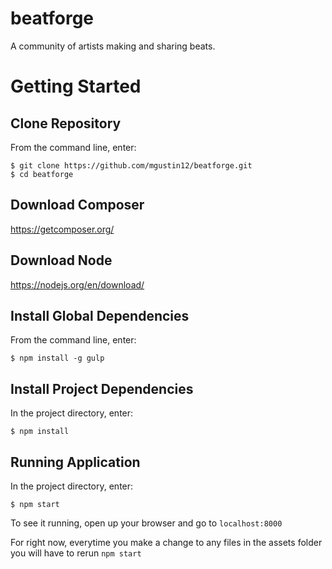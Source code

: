 # beatforge
A community of artists making and sharing beats.


# Getting Started

## Clone Repository

From the command line, enter:
```
$ git clone https://github.com/mgustin12/beatforge.git
$ cd beatforge
```

## Download Composer

https://getcomposer.org/


## Download Node

https://nodejs.org/en/download/


## Install Global Dependencies

From the command line, enter:
```
$ npm install -g gulp
```


## Install Project Dependencies

In the project directory, enter:
```
$ npm install
```


## Running Application
In the project directory, enter:
```
$ npm start
```

To see it running, open up your browser and go to `localhost:8000`

For right now, everytime you make a change to any files in the assets folder you will have to rerun `npm start`